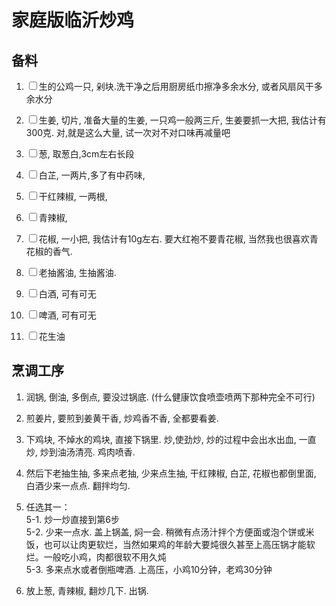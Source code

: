 

# 家庭版临沂炒鸡

## 备料
1. <label><input type="checkbox">生的公鸡一只, 剁块.洗干净之后用厨房纸巾擦净多余水分, 或者风扇风干多余水分</label>

2. <label><input type="checkbox">生姜, 切片, 准备大量的生姜, 一只鸡一般两三斤, 生姜要抓一大把, 我估计有300克. 对,就是这么大量, 试一次对不对口味再减量吧</label>

3. <label><input type="checkbox">葱, 取葱白,3cm左右长段</label>

4. <label><input type="checkbox">白芷, 一两片,多了有中药味,</label>

5. <label><input type="checkbox">干红辣椒, 一两根,</label>

6. <label><input type="checkbox">青辣椒, </label>

7. <label><input type="checkbox">花椒, 一小把, 我估计有10g左右. 要大红袍不要青花椒, 当然我也很喜欢青花椒的香气.</label>

8. <label><input type="checkbox">老抽酱油, 生抽酱油.</label>

9. <label><input type="checkbox">白酒, 可有可无</label>

10. <label><input type="checkbox">啤酒, 可有可无</label>

11. <label><input type="checkbox">花生油</label>

## 烹调工序
1. 润锅, 倒油, 多倒点, 要没过锅底. (什么健康饮食喷壶喷两下那种完全不可行)

2. 煎姜片, 要煎到姜黄干香, 炒鸡香不香, 全都要看姜.

3. 下鸡块, 不焯水的鸡块, 直接下锅里. 炒,使劲炒, 炒的过程中会出水出血, 一直炒, 炒到油汤清亮. 鸡肉喷香.

4. 然后下老抽生抽, 多来点老抽, 少来点生抽, 干红辣椒, 白芷, 花椒也都倒里面, 白酒少来一点点. 翻拌均匀.

5. 任选其一：<br>
   5-1. 炒一炒直接到第6步<br>
   5-2. 少来一点水. 盖上锅盖, 焖一会. 稍微有点汤汁拌个方便面或泡个饼或米饭，也可以让肉更软烂，当然如果鸡的年龄大要炖很久甚至上高压锅才能软烂。一般吃小鸡，肉都很软不用久炖<br>
   5-3. 多来点水或者倒瓶啤酒. 上高压，小鸡10分钟，老鸡30分钟<br>

6. 放上葱, 青辣椒, 翻炒几下. 出锅. 
